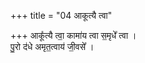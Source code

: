 +++
title = "04 आकूत्यै त्वा"

+++
आकू᳚त्यै त्वा॒ कामा॑य त्वा स॒मृधे᳚ त्वा ।  
पु॒रो द॑धे अमृत॒त्वाय॑ जी॒वसे᳚ ।
